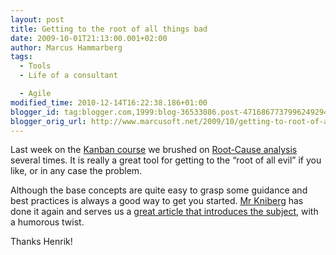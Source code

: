 ```yaml
---
layout: post
title: Getting to the root of all things bad
date: 2009-10-01T21:13:00.001+02:00
author: Marcus Hammarberg
tags:
  - Tools
  - Life of a consultant

  - Agile
modified_time: 2010-12-14T16:22:38.186+01:00
blogger_id: tag:blogger.com,1999:blog-36533086.post-4716867737996249294
blogger_orig_url: http://www.marcusoft.net/2009/10/getting-to-root-of-all-things-bad.html
---
```



Last week on the
<a href="http://www.marcusoft.net/2009/09/kanban-great-agile-tool.html"
target="_blank">Kanban course</a> we brushed on
<a href="http://en.wikipedia.org/wiki/Root_cause_analysis"
target="_blank">Root-Cause analysis</a> several times. It is really a
great tool for getting to the “root of all evil” if you like, or in any
case the problem.

Although the base concepts are quite easy to grasp some guidance and
best practices is always a good way to get you started.
<a href="http://www.crisp.se/henrik.kniberg/" target="_blank">Mr
Kniberg</a> has done it again and serves us a
<a href="http://www.crisp.se/henrik.kniberg/cause-effect-diagrams.pdf"
target="_blank">great article that introduces the subject</a>, with a
humorous twist.

Thanks Henrik!
